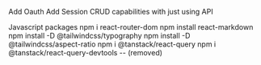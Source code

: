 Add Oauth
Add Session
CRUD capabilities with just using API

Javascript packages
npm i react-router-dom
npm install react-markdown
npm install -D @tailwindcss/typography
npm install -D @tailwindcss/aspect-ratio
npm i @tanstack/react-query
npm i @tanstack/react-query-devtools -- (removed)
